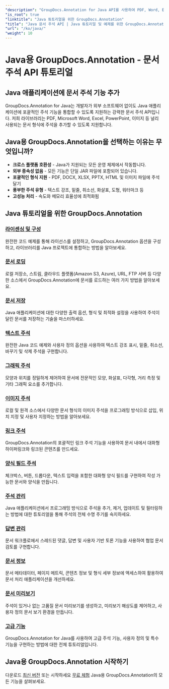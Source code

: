 ```yaml
---
"description": "GroupDocs.Annotation for Java API를 사용하여 PDF, Word, Excel, PowerPoint 문서에 주석을 추가하는 방법을 알아보세요. 단계별 통합 튜토리얼과 코드 예제도 제공됩니다."
"is_root": true
"linktitle": "Java 튜토리얼을 위한 GroupDocs.Annotation"
"title": "Java 문서 주석 API | Java 튜토리얼 및 예제를 위한 GroupDocs.Annotation"
"url": "/ko/java/"
"weight": 10
---
```


# Java용 GroupDocs.Annotation - 문서 주석 API 튜토리얼

## Java 애플리케이션에 문서 주석 기능 추가

GroupDocs.Annotation for Java는 개발자가 외부 소프트웨어 없이도 Java 애플리케이션에 포괄적인 주석 기능을 통합할 수 있도록 지원하는 강력한 문서 주석 API입니다. 저희 라이브러리는 PDF, Microsoft Word, Excel, PowerPoint, 이미지 등 널리 사용되는 문서 형식에 주석을 추가할 수 있도록 지원합니다.

## Java용 GroupDocs.Annotation을 선택하는 이유는 무엇입니까?

- **크로스 플랫폼 호환성** - Java가 지원되는 모든 운영 체제에서 작동합니다.
- **외부 종속성 없음** - 모든 기능은 단일 JAR 파일에 포함되어 있습니다.
- **포괄적인 형식 지원** - PDF, DOCX, XLSX, PPTX, HTML 및 이미지 파일에 주석 달기
- **풍부한 주석 유형** - 텍스트 강조, 밑줄, 취소선, 화살표, 도형, 워터마크 등
- **고성능 처리** - 속도와 메모리 효율성에 최적화됨

## Java 튜토리얼을 위한 GroupDocs.Annotation

### [라이센싱 및 구성](./licensing-and-configuration)
완전한 코드 예제를 통해 라이선스를 설정하고, GroupDocs.Annotation 옵션을 구성하고, 라이브러리를 Java 프로젝트에 통합하는 방법을 알아보세요.

### [문서 로딩](./document-loading)
로컬 저장소, 스트림, 클라우드 플랫폼(Amazon S3, Azure), URL, FTP 서버 등 다양한 소스에서 GroupDocs.Annotation에 문서를 로드하는 여러 가지 방법을 알아보세요.

### [문서 저장](./document-saving)
Java 애플리케이션에 대한 다양한 출력 옵션, 형식 및 최적화 설정을 사용하여 주석이 달린 문서를 저장하는 기술을 마스터하세요.

### [텍스트 주석](./text-annotations)
완전한 Java 코드 예제와 사용자 정의 옵션을 사용하여 텍스트 강조 표시, 밑줄, 취소선, 바꾸기 및 삭제 주석을 구현합니다.

### [그래픽 주석](./graphical-annotations)
모양과 위치를 정밀하게 제어하여 문서에 전문적인 모양, 화살표, 다각형, 거리 측정 및 기타 그래픽 요소를 추가합니다.

### [이미지 주석](./image-annotations)
로컬 및 원격 소스에서 다양한 문서 형식의 이미지 주석을 프로그래밍 방식으로 삽입, 위치 지정 및 사용자 지정하는 방법을 알아보세요.

### [링크 주석](./link-annotations)
GroupDocs.Annotation의 포괄적인 링크 주석 기능을 사용하여 문서 내에서 대화형 하이퍼링크와 링크된 콘텐츠를 만드세요.

### [양식 필드 주석](./form-field-annotations)
체크박스, 버튼, 드롭다운, 텍스트 입력을 포함한 대화형 양식 필드를 구현하여 작성 가능한 문서와 양식을 만듭니다.

### [주석 관리](./annotation-management)
Java 애플리케이션에서 프로그래밍 방식으로 주석을 추가, 제거, 업데이트 및 필터링하는 방법에 대한 튜토리얼을 통해 주석의 전체 수명 주기를 숙지하세요.

### [답변 관리](./reply-management)
문서 워크플로에서 스레드된 댓글, 답변 및 사용자 기반 토론 기능을 사용하여 협업 문서 검토를 구현합니다.

### [문서 정보](./document-information)
문서 메타데이터, 페이지 메트릭, 콘텐츠 정보 및 형식 세부 정보에 액세스하여 활용하여 문서 처리 애플리케이션을 개선하세요.

### [문서 미리보기](./document-preview)
주석이 있거나 없는 고품질 문서 미리보기를 생성하고, 미리보기 해상도를 제어하고, 사용자 정의 문서 보기 환경을 만듭니다.

### [고급 기능](./advanced-features)
GroupDocs.Annotation for Java를 사용하여 고급 주석 기능, 사용자 정의 및 특수 기능을 구현하는 방법에 대한 전체 튜토리얼입니다.

## Java용 GroupDocs.Annotation 시작하기

다운로드 [최신 버전](https://releases.groupdocs.com/annotation/java/) 또는 시작하세요 [무료 체험](https://releases.groupdocs.com/annotation/java/) Java용 GroupDocs.Annotation의 모든 기능을 살펴보세요.